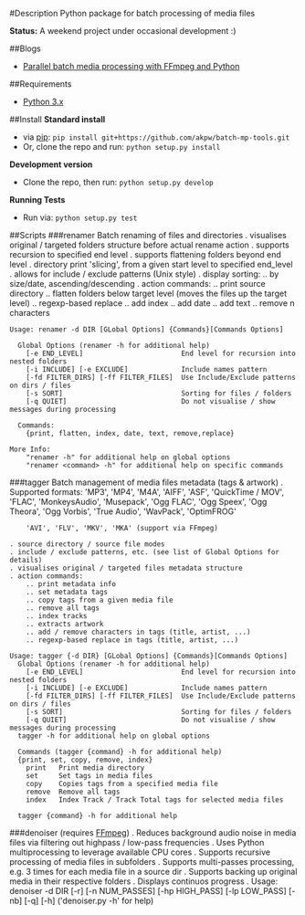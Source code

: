 
#Description
Python package for batch processing of media files


**Status:**
A weekend project under occasional development :)

    
##Blogs
- [Parallel batch media processing with FFmpeg and Python](http://arseniy.drupalgardens.com/content/parallel-batch-media-processing-ffmpeg-and-python)


##Requirements
- [Python 3.x](https://www.python.org/download/releases/3.4.1/)


##Install
**Standard install**
- via [pip](https://pip.pypa.io/en/latest/):
```pip install git+https://github.com/akpw/batch-mp-tools.git```
- Or, clone the repo and run:
```python setup.py install```

**Development version**
- Clone the repo, then run: ```python setup.py develop```

**Running Tests**
- Run via: ```python setup.py test```

##Scripts
###renamer
    Batch renaming of files and directories
    . visualises original / targeted folders structure before actual rename action
    . supports recursion to specified end level
    . supports flattening folders beyond end level
    . directory print 'slicing', from a given start level to specified end_level
    . allows for include / exclude patterns (Unix style)
    . display sorting:
        .. by size/date, ascending/descending
    . action commands:
        .. print source directory
        .. flatten folders below target level (moves the files up the target level)
        .. regexp-based replace
        .. add index
        .. add date
        .. add text 
        .. remove n characters

    Usage: renamer -d DIR [GLobal Options] {Commands}[Commands Options]
    
      Global Options (renamer -h for additional help)
        [-e END_LEVEL]                        End level for recursion into nested folders
        [-i INCLUDE] [-e EXCLUDE]             Include names pattern
        [-fd FILTER_DIRS] [-ff FILTER_FILES]  Use Include/Exclude patterns on dirs / files
        [-s SORT]                             Sorting for files / folders
        [-q QUIET]                            Do not visualise / show messages during processing
        
      Commands: 
        {print, flatten, index, date, text, remove,replace}
        
    More Info:  
        "renamer -h" for additional help on global options
        "renamer <command> -h" for additional help on specific commands        

###tagger
    Batch management of media files metadata (tags & artwork)
    . Supported formats:
        'MP3', 'MP4', 'M4A', 'AIFF', 'ASF', 'QuickTime / MOV',
        'FLAC', 'MonkeysAudio', 'Musepack',
        'Ogg FLAC', 'Ogg Speex', 'Ogg Theora', 'Ogg Vorbis',
        'True Audio', 'WavPack', 'OptimFROG'

        'AVI', 'FLV', 'MKV', 'MKA' (support via FFmpeg)

    . source directory / source file modes
    . include / exclude patterns, etc. (see list of Global Options for details)
    . visualises original / targeted files metadata structure
    . action commands:
        .. print metadata info
        .. set metadata tags
        .. copy tags from a given media file
        .. remove all tags
        .. index tracks
        .. extracts artwork
        .. add / remove characters in tags (title, artist, ...)
        .. regexp-based replace in tags (title, artist, ...)

    Usage: tagger {-d DIR} [GLobal Options] {Commands}[Commands Options]
      Global Options (renamer -h for additional help)
        [-e END_LEVEL]                        End level for recursion into nested folders
        [-i INCLUDE] [-e EXCLUDE]             Include names pattern
        [-fd FILTER_DIRS] [-ff FILTER_FILES]  Use Include/Exclude patterns on dirs / files
        [-s SORT]                             Sorting for files / folders
        [-q QUIET]                            Do not visualise / show messages during processing
      tagger -h for additional help on global options

      Commands (tagger {command} -h for additional help)
      {print, set, copy, remove, index}
        print   Print media directory
        set     Set tags in media files
        copy    Copies tags from a specified media file
        remove  Remove all tags
        index   Index Track / Track Total tags for selected media files

      tagger {command} -h for additional help
        
        
###denoiser (requires [FFmpeg](http://ffmpeg.org))
    . Reduces background audio noise in media files via filtering out highpass / low-pass frequencies
    . Uses Python multiprocessing to leverage available CPU cores
    . Supports recursive processing of media files in subfolders
    . Supports multi-passes processing, e.g. 3 times for each media file in a source dir
    . Supports backing up original media in their respective folders
    . Displays continuos progress
    . Usage: denoiser -d DIR [-r] [-n NUM_PASSES] [-hp HIGH_PASS] [-lp LOW_PASS] [-nb] [-q] [-h]
        ('denoiser.py -h' for help)        






